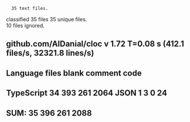       35 text files.
classified 35 files      35 unique files.                              
      10 files ignored.

github.com/AlDanial/cloc v 1.72  T=0.08 s (412.1 files/s, 32321.8 lines/s)
-------------------------------------------------------------------------------
Language                     files          blank        comment           code
-------------------------------------------------------------------------------
TypeScript                      34            393            261           2064
JSON                             1              3              0             24
-------------------------------------------------------------------------------
SUM:                            35            396            261           2088
-------------------------------------------------------------------------------
